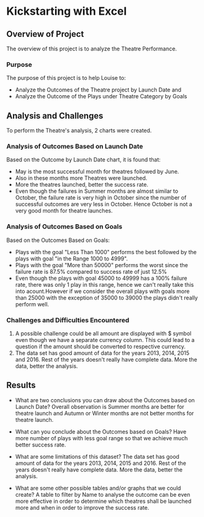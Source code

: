 # Kickstarting with Excel

## Overview of Project
The overview of this project is to analyze the Theatre Performance.

### Purpose
The purpose of this project is to help Louise to:
 - Analyze the Outcomes of the Theatre project by Launch Date and
 - Analyze the Outcome of the Plays under Theatre Category by Goals
 
 
## Analysis and Challenges
To perform the Theatre's analysis, 2 charts were created.


### Analysis of Outcomes Based on Launch Date
Based on the Outcome by Launch Date chart, it is found that:
 - May is the most successful month for theatres followed by June.
 - Also in these months more Theatres were launched.
 - More the theatres launched, better the success rate.
 - Even though the failures in Summer months are almost similar to October, the failure rate is very high in October since the number of successful outcomes are very less in October. Hence October is not a very good month for theatre launches.

 

### Analysis of Outcomes Based on Goals
Based on the Outcomes Based on Goals:
 - Plays with the goal "Less Than 1000" performs the best followed by the plays with goal "in the Range 1000 to 4999".
 - Plays with the goal "More than 50000" performs the worst since the failure rate is 87.5% compared to success rate of just 12.5%
 - Even though the plays with goal 45000 to 49999 has a 100% failure rate, there was only 1 play in this range, hence we can't really take this into acount.However if we consider the overall plays with goals more than 25000 with the exception of 35000 to 39000 the plays didn't really perform well.

 

### Challenges and Difficulties Encountered
1. A possible challenge could be all amount are displayed with $ symbol even though we have a separate currency column. This could lead to a question if the amount should be converted to respective currency.
2. The data set has good amount of data for the years 2013, 2014, 2015 and 2016. Rest of the years doesn't really have complete data. More the data, better the analysis.
 

## Results

- What are two conclusions you can draw about the Outcomes based on Launch Date?
Overall observation is Summer months are better for theatre launch and Autumn or Winter months are not better months for theatre launch.

- What can you conclude about the Outcomes based on Goals?
Have more number of plays with less goal range so that we achieve much better success rate.

- What are some limitations of this dataset?
The data set has good amount of data for the years 2013, 2014, 2015 and 2016. Rest of the years doesn't really have complete data. More the data, better the analysis.


- What are some other possible tables and/or graphs that we could create?
A table to filter by Name to analyse the outcome can be even more effective in order to determine which theatres shall be launched more and when in order to improve the success rate.
